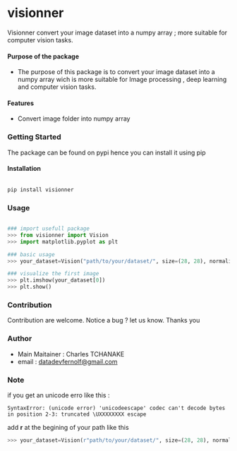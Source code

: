 # visionner
Visionner convert your image dataset into a numpy array ; more suitable for computer vision tasks.

#### Purpose of the package
+  The purpose of this package is to convert your image dataset into a numpy array wich is more suitable for Image processing , deep learning and computer vision tasks.


#### Features
+  Convert image folder into numpy array


### Getting Started
The package can be found on pypi hence you can install it using pip

#### Installation

```bash

pip install visionner

```
### Usage
```python

### import usefull package
>>> from visionner import Vision
>>> import matplotlib.pyplot as plt 

### basic usage
>>> your_dataset=Vision("path/to/your/dataset/", size=(28, 28), normalize=True)

### visualize the first image
>>> plt.imshow(your_dataset[0])
>>> plt.show()

```


### Contribution
Contribution are welcome.
Notice a bug ? let us know. Thanks you

### Author
+ Main Maitainer : Charles TCHANAKE
+ email : datadevfernolf@gmail.com 

### Note 

if you get an unicode erro like  this :

```
SyntaxError: (unicode error) 'unicodeescape' codec can't decode bytes in position 2-3: truncated \UXXXXXXXX escape

```

add **r** at the begining of your path like this

```python
>>> your_dataset=Vision(r"path/to/your/dataset/", size=(28, 28), normalize=True)
```